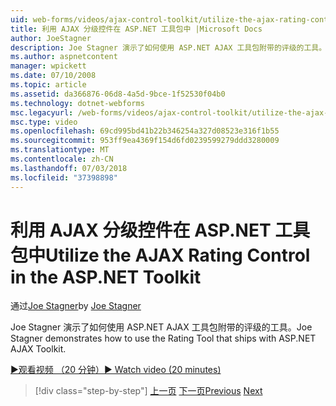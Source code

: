 ```yaml
---
uid: web-forms/videos/ajax-control-toolkit/utilize-the-ajax-rating-control-in-the-aspnet-toolkit
title: 利用 AJAX 分级控件在 ASP.NET 工具包中 |Microsoft Docs
author: JoeStagner
description: Joe Stagner 演示了如何使用 ASP.NET AJAX 工具包附带的评级的工具。
ms.author: aspnetcontent
manager: wpickett
ms.date: 07/10/2008
ms.topic: article
ms.assetid: da366876-06d8-4a5d-9bce-1f52530f04b0
ms.technology: dotnet-webforms
msc.legacyurl: /web-forms/videos/ajax-control-toolkit/utilize-the-ajax-rating-control-in-the-aspnet-toolkit
msc.type: video
ms.openlocfilehash: 69cd995bd41b22b346254a327d08523e316f1b55
ms.sourcegitcommit: 953ff9ea4369f154d6fd0239599279ddd3280009
ms.translationtype: MT
ms.contentlocale: zh-CN
ms.lasthandoff: 07/03/2018
ms.locfileid: "37398898"
---
```

<a name="utilize-the-ajax-rating-control-in-the-aspnet-toolkit"></a><span data-ttu-id="a5fb2-103">利用 AJAX 分级控件在 ASP.NET 工具包中</span><span class="sxs-lookup"><span data-stu-id="a5fb2-103">Utilize the AJAX Rating Control in the ASP.NET Toolkit</span></span>
====================
<span data-ttu-id="a5fb2-104">通过[Joe Stagner](https://github.com/JoeStagner)</span><span class="sxs-lookup"><span data-stu-id="a5fb2-104">by [Joe Stagner](https://github.com/JoeStagner)</span></span>

<span data-ttu-id="a5fb2-105">Joe Stagner 演示了如何使用 ASP.NET AJAX 工具包附带的评级的工具。</span><span class="sxs-lookup"><span data-stu-id="a5fb2-105">Joe Stagner demonstrates how to use the Rating Tool that ships with ASP.NET AJAX Toolkit.</span></span>

[<span data-ttu-id="a5fb2-106">&#9654;观看视频 （20 分钟）</span><span class="sxs-lookup"><span data-stu-id="a5fb2-106">&#9654; Watch video (20 minutes)</span></span>](https://channel9.msdn.com/Blogs/ASP-NET-Site-Videos/utilize-the-ajax-rating-control-in-the-aspnet-toolkit)

> [!div class="step-by-step"]
> <span data-ttu-id="a5fb2-107">[上一页](how-do-i-the-ajax-toolkit-reorder-control.md)
> [下一页](control-extenders.md)</span><span class="sxs-lookup"><span data-stu-id="a5fb2-107">[Previous](how-do-i-the-ajax-toolkit-reorder-control.md)
[Next](control-extenders.md)</span></span>
